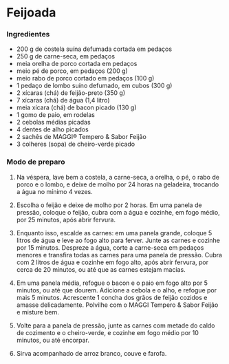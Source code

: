 # Feijoada 

### Ingredientes

- 200 g de costela suína defumada cortada em pedaços
- 250 g de carne-seca, em pedaços
- meia orelha de porco cortada em pedaços
- meio pé de porco, em pedaços (200 g)
- meio rabo de porco cortado em pedaços (100 g)
- 1 pedaço de lombo suíno defumado, em cubos (300 g)
- 2 xícaras (chá) de feijão-preto (350 g)
- 7 xícaras (chá) de água (1,4 litro)
- meia xícara (chá) de bacon picado (130 g)
- 1 gomo de paio, em rodelas
- 2 cebolas médias picadas
- 4 dentes de alho picados
- 2 sachês de MAGGI® Tempero & Sabor Feijão
- 3 colheres (sopa) de cheiro-verde picado

### Modo de preparo

1. Na véspera, lave bem a costela, a carne-seca, a orelha, o pé, o rabo de porco e o lombo, e deixe de molho por 24 horas na geladeira, trocando a água no mínimo 4 vezes.

2. Escolha o feijão e deixe de molho por 2 horas. Em uma panela de pressão, coloque o feijão, cubra com a água e cozinhe, em fogo médio, por 25 minutos, após abrir fervura.

3. Enquanto isso, escalde as carnes: em uma panela grande, coloque 5 litros de água e leve ao fogo alto para ferver. Junte as carnes e cozinhe por 15 minutos. Despreze a água, corte a carne-seca em pedaços menores e transfira todas as carnes para uma panela de pressão. Cubra com 2 litros de água e cozinhe em fogo alto, após abrir fervura, por cerca de 20 minutos, ou até que as carnes estejam macias.

4. Em uma panela média, refogue o bacon e o paio em fogo alto por 5 minutos, ou até que dourem. Adicione a cebola e o alho, e refogue por mais 5 minutos. Acrescente 1 concha dos grãos de feijão cozidos e amasse delicadamente. Polvilhe com o MAGGI Tempero & Sabor Feijão e misture bem.

5. Volte para a panela de pressão, junte as carnes com metade do caldo de cozimento e o cheiro-verde, e cozinhe em fogo médio por 10 minutos, ou até encorpar.

6. Sirva acompanhado de arroz branco, couve e farofa. 
